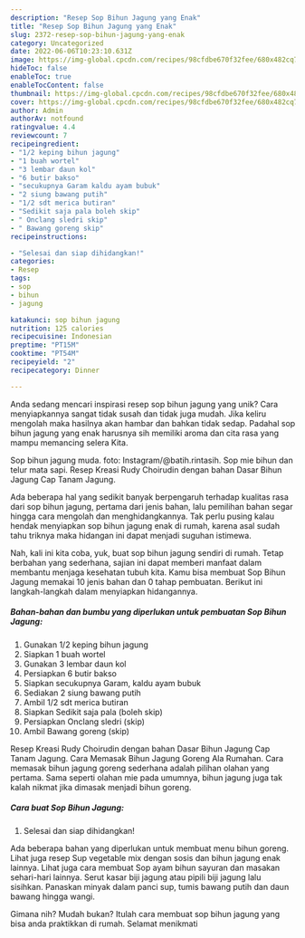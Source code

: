```yaml
---
description: "Resep Sop Bihun Jagung yang Enak"
title: "Resep Sop Bihun Jagung yang Enak"
slug: 2372-resep-sop-bihun-jagung-yang-enak
category: Uncategorized
date: 2022-06-06T10:23:10.631Z
image: https://img-global.cpcdn.com/recipes/98cfdbe670f32fee/680x482cq70/sop-bihun-jagung-foto-resep-utama.jpg
hideToc: false
enableToc: true
enableTocContent: false
thumbnail: https://img-global.cpcdn.com/recipes/98cfdbe670f32fee/680x482cq70/sop-bihun-jagung-foto-resep-utama.jpg
cover: https://img-global.cpcdn.com/recipes/98cfdbe670f32fee/680x482cq70/sop-bihun-jagung-foto-resep-utama.jpg
author: Admin
authorAv: notfound
ratingvalue: 4.4
reviewcount: 7
recipeingredient:
- "1/2 keping bihun jagung"
- "1 buah wortel"
- "3 lembar daun kol"
- "6 butir bakso"
- "secukupnya Garam kaldu ayam bubuk"
- "2 siung bawang putih"
- "1/2 sdt merica butiran"
- "Sedikit saja pala boleh skip"
- " Onclang sledri skip"
- " Bawang goreng skip"
recipeinstructions:

- "Selesai dan siap dihidangkan!"
categories:
- Resep
tags:
- sop
- bihun
- jagung

katakunci: sop bihun jagung 
nutrition: 125 calories
recipecuisine: Indonesian
preptime: "PT15M"
cooktime: "PT54M"
recipeyield: "2"
recipecategory: Dinner

---
```





Anda sedang mencari inspirasi resep sop bihun jagung yang unik? Cara menyiapkannya sangat tidak susah dan tidak juga mudah. Jika keliru mengolah maka hasilnya akan hambar dan bahkan tidak sedap. Padahal sop bihun jagung yang enak harusnya sih memiliki aroma dan cita rasa yang mampu memancing selera Kita.





Sop bihun jagung muda. foto: Instagram/@batih.rintasih. Sop mie bihun dan telur mata sapi. Resep Kreasi Rudy Choirudin dengan bahan Dasar Bihun Jagung Cap Tanam Jagung.

Ada beberapa hal yang sedikit banyak berpengaruh terhadap kualitas rasa dari sop bihun jagung, pertama dari jenis bahan, lalu pemilihan bahan segar hingga cara mengolah dan menghidangkannya. Tak perlu pusing kalau hendak menyiapkan sop bihun jagung enak di rumah, karena asal sudah tahu triknya maka hidangan ini dapat menjadi suguhan istimewa.






Nah, kali ini kita coba, yuk, buat sop bihun jagung sendiri di rumah. Tetap berbahan yang sederhana, sajian ini dapat memberi manfaat dalam membantu menjaga kesehatan tubuh kita. Kamu bisa membuat Sop Bihun Jagung memakai 10 jenis bahan dan 0 tahap pembuatan. Berikut ini langkah-langkah dalam menyiapkan hidangannya.

<!--inarticleads1-->

##### Bahan-bahan dan bumbu yang diperlukan untuk pembuatan Sop Bihun Jagung:

1. Gunakan 1/2 keping bihun jagung
1. Siapkan 1 buah wortel
1. Gunakan 3 lembar daun kol
1. Persiapkan 6 butir bakso
1. Siapkan secukupnya Garam, kaldu ayam bubuk
1. Sediakan 2 siung bawang putih
1. Ambil 1/2 sdt merica butiran
1. Siapkan Sedikit saja pala (boleh skip)
1. Persiapkan  Onclang sledri (skip)
1. Ambil  Bawang goreng (skip)


Resep Kreasi Rudy Choirudin dengan bahan Dasar Bihun Jagung Cap Tanam Jagung. Cara Memasak Bihun Jagung Goreng Ala Rumahan. Cara memasak bihun jagung goreng sederhana adalah pilihan olahan yang pertama. Sama seperti olahan mie pada umumnya, bihun jagung juga tak kalah nikmat jika dimasak menjadi bihun goreng. 

<!--inarticleads2-->

##### Cara buat Sop Bihun Jagung:


1. Selesai dan siap dihidangkan!

Ada beberapa bahan yang diperlukan untuk membuat menu bihun goreng. Lihat juga resep Sup vegetable mix dengan sosis dan bihun jagung enak lainnya. Lihat juga cara membuat Sop ayam bihun sayuran dan masakan sehari-hari lainnya. Serut kasar biji jagung atau pipili biji jagung lalu sisihkan. Panaskan minyak dalam panci sup, tumis bawang putih dan daun bawang hingga wangi. 

Gimana nih? Mudah bukan? Itulah cara membuat sop bihun jagung yang bisa anda praktikkan di rumah. Selamat menikmati
